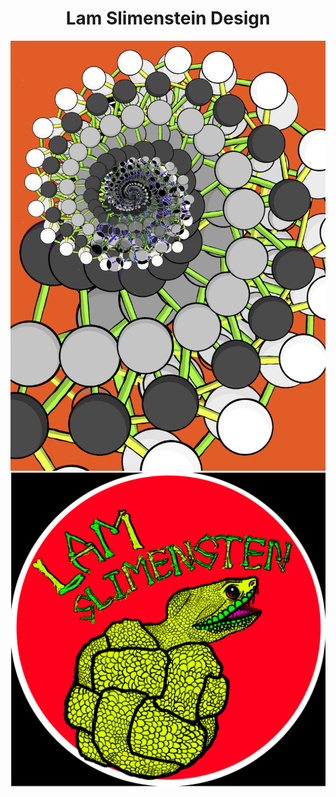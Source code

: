 <h1 align="center"> Lam Slimenstein Design</h1>
<div align="center">
<img src="https://raw.githubusercontent.com/LamSlimenstein/Portfolio/main/Work/jesusPiece.png" alt="Cheeks??">
   
 <img src="/LamSlimenstein.png" alt="Goddess??">
 
 <a href="https://twitter.com/lamslimenstein" target="_blank">
    <img alt="Twitter: LamSlimenstein" src="https://raw.githubusercontent.com/LamSlimenstein/Portfolio/main/Work/splashMountainZiggurath.png/>
 </div>

